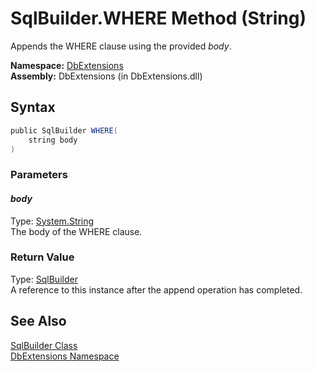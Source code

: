 SqlBuilder.WHERE Method (String)
================================
Appends the WHERE clause using the provided *body*.

**Namespace:** [DbExtensions][1]  
**Assembly:** DbExtensions (in DbExtensions.dll)

Syntax
------

```csharp
public SqlBuilder WHERE(
	string body
)
```

### Parameters

#### *body*
Type: [System.String][2]  
The body of the WHERE clause.

### Return Value
Type: [SqlBuilder][3]  
A reference to this instance after the append operation has completed.

See Also
--------
[SqlBuilder Class][3]  
[DbExtensions Namespace][1]  

[1]: ../README.md
[2]: http://msdn.microsoft.com/en-us/library/s1wwdcbf
[3]: README.md